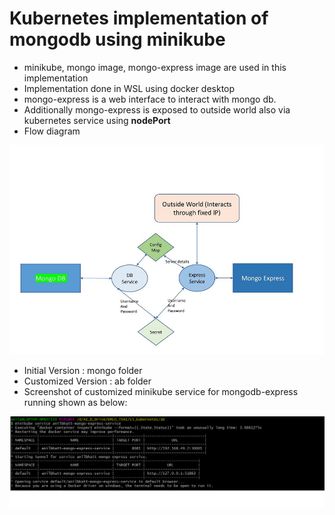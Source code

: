 # Kubernetes implementation of mongodb using minikube
- minikube, mongo image, mongo-express image are used in this implementation
- Implementation done in WSL using docker desktop
- mongo-express is a web interface to interact with mongo db. 
- Additionally mongo-express is exposed to outside world also via kubernetes service using **nodePort**
- Flow diagram

![Flow](https://github.com/anilbhatt1/s4_5_kubernetes/blob/master/Flow_Diagram.jpg)

- Initial Version : mongo folder
- Customized Version : ab folder
- Screenshot of customized minikube service for mongodb-express running shown as below:

![Service Running](https://github.com/anilbhatt1/s4_5_kubernetes/blob/master/ab/Service_Running_Screenshot.png)
